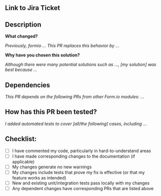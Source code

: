 ## Link to Jira Ticket


## Description

**What changed?**

*Previously, formio ... This PR replaces this behavior by ...*

**Why have you chosen this solution?**

*Although there were many potential solutions such as ..., [my solution] was best because ...*

## Dependencies

*This PR depends on the following PRs from other Form.io modules: ...*

## How has this PR been tested?

*I added automated tests to cover [all/the following] cases, including ...*

## Checklist:

- [ ] I have commented my code, particularly in hard-to-understand areas
- [ ] I have made corresponding changes to the documentation (if applicable)
- [ ] My changes generate no new warnings
- [ ] My changes include tests that prove my fix is effective (or that my feature works as intended)
- [ ] New and existing unit/integration tests pass locally with my changes
- [ ] Any dependent changes have corresponding PRs that are listed above
